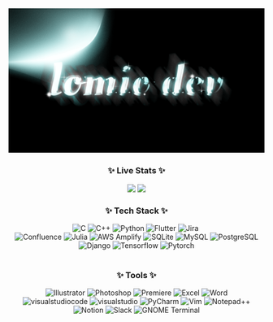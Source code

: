 <div align="center">
  <img src="https://github.com/Lomio184/Lomio184/blob/main/lomio_logo.gif"/>
</div>
<h3 align="center">✨ Live Stats ✨</h3>

<p align="center">
  <img height="180em" src="https://github-readme-stats.vercel.app/api?username=lomio184&show_icons=true&include_all_commits=true&bg_color=30,e96443,904e95&title_color=fff&text_color=fff">
  <img height="180em" src="https://github-readme-stats.vercel.app/api/top-langs/?username=lomio184&layout=compact&bg_color=30,e96443,904e95&title_color=fff&text_color=fff">
</p>

<!--내용 부분-->
<h3 align="center">✨ Tech Stack ✨</h3>
<div align="center">
  <img src="https://img.shields.io/badge/C-A8B9CC.svg?style=for-the-badge&logo=c&logoColor=white" alt="C" />
  <img src="https://img.shields.io/badge/C++-00599C.svg?style=for-the-badge&logo=c%2B%2B&logoColor=white" alt="C++" />
  <img src="https://img.shields.io/badge/Python-3776AB.svg?style=for-the-badge&logo=python&logoColor=white" alt="Python" />
  <img src="https://img.shields.io/badge/Flutter-02569B.svg?style=for-the-badge&logo=flutter&logoColor=white" alt="Flutter" />
  <img src="https://img.shields.io/badge/Jira-0052CC.svg?style=for-the-badge&logo=jira&logoColor=white" alt="Jira" />&nbsp;
</div>
<div align="center">
  <img src="https://img.shields.io/badge/Confluence-172B4D.svg?style=for-the-badge&logo=confluence&logoColor=white" alt="Confluence" />
  <img src="https://img.shields.io/badge/Julia-9558B2.svg?style=for-the-badge&logo=Julia&logoColor=yellow" alt="Julia" />
  <img src="https://img.shields.io/badge/AWS Amplify-FF9900.svg?style=for-the-badge&logo=AWS Amplify&logoColor=white" alt="AWS Amplify" />
  <img src="https://img.shields.io/badge/SQLite-003B57.svg?style=for-the-badge&logo=SQLite&logoColor=white" alt="SQLite" />
  <img src="https://img.shields.io/badge/MySQL-4479A1.svg?style=for-the-badge&logo=MySQL&logoColor=white" alt="MySQL" />
  <img src="https://img.shields.io/badge/PostgreSQL-4169E1.svg?style=for-the-badge&logo=PostgreSQL&logoColor=white" alt="PostgreSQL" />
</div>
<div align="center">
  <img src="https://img.shields.io/badge/Django-092E20.svg?style=for-the-badge&logo=Django&logoColor=white" alt="Django" />
  <img src="https://img.shields.io/badge/Tensorflow-FF6F00.svg?style=for-the-badge&logo=Tensorflow&logoColor=white" alt="Tensorflow" />
  <img src="https://img.shields.io/badge/Pytorch-EE4C2C.svg?style=for-the-badge&logo=Pytorch&logoColor=white" alt="Pytorch" />
</div>
<br>

<h3 align="center">✨ Tools ✨</h3>
<div align="center">
  <img src="https://img.shields.io/badge/Illustrator-FF9A00.svg?style=for-the-badge&logo=Illustrator&logoColor=white" alt="Illustrator" />
  <img src="https://img.shields.io/badge/Photoshop-31A8FF.svg?style=for-the-badge&logo=Photoshop&logoColor=white" alt="Photoshop" />
  <img src="https://img.shields.io/badge/Premiere-9999FF.svg?style=for-the-badge&logo=Premiere&logoColor=white" alt="Premiere" />
  <img src="https://img.shields.io/badge/Excel-217346.svg?style=for-the-badge&logo=Excel&logoColor=white" alt="Excel" />
  <img src="https://img.shields.io/badge/Word-2B579A.svg?style=for-the-badge&logo=Word&logoColor=white" alt="Word" />
</div>
<div align="center">
  <img src="https://img.shields.io/badge/visualstudiocode-007ACC.svg?style=for-the-badge&logo=visualstudiocode&logoColor=white" alt="visualstudiocode" />
  <img src="https://img.shields.io/badge/visualstudio-5C2D91.svg?style=for-the-badge&logo=visualstudio&logoColor=white" alt="visualstudio" />
  <img src="https://img.shields.io/badge/PyCharm-000000.svg?style=for-the-badge&logo=PyCharm&logoColor=white" alt="PyCharm" />
  <img src="https://img.shields.io/badge/Vim-019733.svg?style=for-the-badge&logo=Vim&logoColor=white" alt="Vim" />
  <img src="https://img.shields.io/badge/Notepad++-90E59A.svg?style=for-the-badge&logo=Notepad++&logoColor=white" alt="Notepad++" />
</div>
<div align="center">
  <img src="https://img.shields.io/badge/Notion-000000.svg?style=for-the-badge&logo=Notion&logoColor=white" alt="Notion" />
  <img src="https://img.shields.io/badge/Slack-4A154B.svg?style=for-the-badge&logo=Slack&logoColor=white" alt="Slack" />
  <img src="https://img.shields.io/badge/GNOME Terminal-241F31.svg?style=for-the-badge&logo=GNOME Terminal&logoColor=white" alt="GNOME Terminal" />
</div>
<!---
Lomio184/Lomio184 is a ✨ special ✨ repository because its `README.md` (this file) appears on your GitHub profile.
You can click the Preview link to take a look at your changes.
--->
